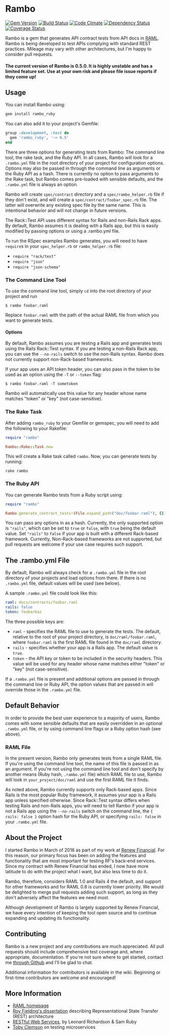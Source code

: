 # Rambo
[![Gem Version](https://badge.fury.io/rb/rambo_ruby.svg)](https://badge.fury.io/rb/rambo_ruby)  [![Build Status](https://travis-ci.org/danascheider/rambo.svg?branch=master)](https://travis-ci.org/danascheider/rambo) [![Code Climate](https://codeclimate.com/github/danascheider/rambo/badges/gpa.svg)](https://codeclimate.com/github/danascheider/rambo) [![Dependency Status](https://gemnasium.com/badges/github.com/danascheider/rambo.svg)](https://gemnasium.com/github.com/danascheider/rambo)
 [![Coverage Status](https://coveralls.io/repos/github/danascheider/rambo/badge.svg?branch=dev)](https://coveralls.io/github/danascheider/rambo?branch=master)

Rambo is a gem that generates API contract tests from API docs in [RAML](http://raml.org/). Rambo is being developed to test APIs complying with standard REST practices. Mileage may vary with other architectures, but I'm happy to consider pull requests.

#### The current version of Rambo is 0.5.0. It is highly unstable and has a limited feature set. Use at your own risk and please file issue reports if they come up!

## Usage
You can install Rambo using:
```ruby
gem install rambo_ruby
```
You can also add it to your project's Gemfile:
```ruby
group :development, :test do
  gem 'rambo_ruby', '~> 0.5'
end
```
There are three options for generating tests from Rambo: The command line tool, the rake task, and the Ruby API. In all cases, Rambo will look for a `.rambo.yml` file in the root directory of your project for configuration options. Options may also be passed in through the command line as arguments or the Ruby API as a hash. There is currently no option to pass arguments to the Rake task, but Rambo comes pre-loaded with sensible defaults, and the `.rambo.yml` file is always an option.

Rambo will create `spec/contract` directory and a `spec/rambo_helper.rb` file if they don't exist, and will create a `spec/contract/foobar_spec.rb` file. The latter will overwrite any existing spec file by the same name. This is intentional behavior and will not change in future versions.

The Rack::Test API uses different syntax for Rails and non-Rails Rack apps. By default, Rambo assumes it is dealing with a Rails app, but this is easily modified by passing options or using a .rambo.yml file.

To run the RSpec examples Rambo generates, you will need to have `require`s in your `spec_helper.rb` or `rambo_helper.rb` file:

- `require "rack/test"`
- `require "json"`
- `require "json-schema"`

### The Command Line Tool
To use the command line tool, simply `cd` into the root directory of your project and run
```
$ rambo foobar.raml
```
Replace `foobar.raml` with the path of the actual RAML file from which you want to generate tests.

#### Options
By default, Rambo assumes you are testing a Rails app and generates tests using the Rails Rack::Test syntax. If you are testing a non-Rails Rack app, you can use the `--no-rails` switch to use the non-Rails syntax. Rambo does not currently support non-Rack-based frameworks.

If your app uses an API token header, you can also pass in the token to be used as an option using the `-T` or `--token` flag:
```
$ rambo foobar.raml -T sometoken
```
Rambo will automatically use this value for any header whose name matches "token" or "key" (not case-sensitive).

### The Rake Task
After adding `rambo_ruby` to your Gemfile or gemspec, you will need to add the following to your Rakefile:
```ruby
require "rambo"

Rambo::Rake::Task.new
```
This will create a Rake task called `rambo`. Now, you can generate tests by running:
```
rake rambo
```

### The Ruby API
You can generate Rambo tests from a Ruby script using:
```ruby
require "rambo"

Rambo.generate_contract_tests!(File.expand_path("doc/foobar.raml"), {})
```
You can pass any options in as a hash. Currently, the only supported option is `"rails"`, which can be set to `true` or `false`, with `true` being the default value. Set `"rails"` to `false` if your app is built with a different Rack-based framework. Currently, Non-Rack-based frameworks are not supported, but pull requests are welcome if your use case requires such support.

## The .rambo.yml File
By default, Rambo will always check for a `.rambo.yml` file in the root directory of your projects and load options from there. If there is no `.rambo.yml` file, default values will be used (see below).

A sample `.rambo.yml` file could look like this:
```yaml
raml: docs/contracts/foobar.raml
rails: false
token: foobarbaz
```
The three possible keys are:
  - `raml` - specifies the RAML file to use to generate the tests. The default, relative
    to the root of your project directory, is `doc/raml/foobar.raml`, where `foobar.raml` is the first RAML file found in the `doc/raml` directory.
  - `rails` - specifies whether your app is a Rails app. The default value is `true`.
  - `token` - the API key or token to be included in the security headers. This value will be
    used for any header whose name matches either "token" or "key" (not case-sensitive).

If a `.rambo.yml` file is present and additional options are passed in through the command line or Ruby API, the option values that are passed in will override those in the `.rambo.yml` file.

## Default Behavior
In order to provide the best user experience to a majority of users, Rambo comes with some sensible defaults that are easily overridden in an optional `.rambo.yml` file, or by using command line flags or a Ruby option hash (see above).

### RAML File
In the present version, Rambo only generates tests from a single RAML file. If you're using the command line tool, the name of this file is passed in as an argument. If you're not using the command line tool and don't specify by another means (Ruby hash, `.rambo.yml` file) which RAML file to use, Rambo will look in `your_project/doc/raml` and use the first RAML file it finds.

As noted above, Rambo currently supports only Rack-based apps. Since Rails is the most popular Ruby framework, it assumes your app is a Rails app unless specified otherwise. Since Rack::Test syntax differs when testing Rails and non-Rails apps, you will need to tell Rambo if your app is not a Rails app using the `--no-rails` switch on the command line, the `{ rails: false }` option hash for the Ruby API, or specifying `rails: false` in your `.rambo.yml` file.

## About the Project
I started Rambo in March of 2016 as part of my work at [Renew Financial](http://renewfinancial.com). For this reason, our primary focus has been on adding the features and functionality that are most important for testing RF's back-end services. Since my contract with Renew Financial has ended, I now have more latitude to do with the project what I want, but also less time to do it.

Rambo, therefore, considers RAML 1.0 and Rails 4 the default, and support for other frameworks and for RAML 0.8 is currently lower priority. We would be delighted to merge pull requests adding such support, as long as they don't adversely affect the features we need most.

Although development of Rambo is largely supported by Renew Financial, we have every intention of keeping the tool open source and to continue expanding and updating its functionality.

## Contributing
Rambo is a new project and any contributions are much appreciated. All pull requests should include comprehensive test coverage and, where appropriate, documentation. If you're not sure where to get started, contact me [through Github](https://github.com/danascheider) and I'll be glad to chat.

Additional information for contributors is available in the wiki. Beginning or first-time contributors are welcome and encouraged!

## More Information
  * [RAML homepage](https://raml.org)
  * [Roy Fielding's dissertation](https://www.ics.uci.edu/~fielding/pubs/dissertation/fielding_dissertation.pdf) describing Representational State Transfer (REST) architecture
  * [RESTful Web Services](http://www.crummy.com/writing/RESTful-Web-Services/RESTful_Web_Services.pdf), by Leonard Richardson & Sam Ruby
  * [Toby Clemson](http://martinfowler.com/articles/microservice-testing/) on testing microservices

